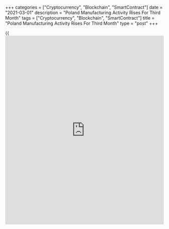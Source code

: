 +++
categories = ["Cryptocurrency", "Blockchain", "SmartContract"]
date = "2021-03-01"
description = "Poland Manufacturing Activity Rises For Third Month"
tags = ["Cryptocurrency", "Blockchain", "SmartContract"]
title = "Poland Manufacturing Activity Rises For Third Month"
type = "post"
+++

{{<iframe id="large-banner" src="https://www.bounty.group/#slide=14.0" width="100%" height="600" scrolling="no" style="border: 0px solid rgb(216, 221, 230); border-radius: 3px;">}}

Poland's manufacturing activity increased for the third month in a row
in February, survey data from IHS Markit showed on Monday.

The manufacturing Purchasing Managers' Index, or PMI, rose to 53.4 in
February from 51.9 in January.

Economists had forecast a reading of 52.7. Any reading above 50.0
indicates expansion in the sector.

The latest growth in the sector was the strongest since June 2018.

New orders rose at the fastest rate since July last year and at the
second-strongest pace in over two-and-a-half years.

Production rose for the first time in four months and backlogs of work
increased at the fastest rate since January 2007.

Suppliers' delivery time lengthened to the third-greatest extent in
survey [history](https://www.fixpro.org/post/chargeless-historical-data-api-backtesting/).

Employment rose for the sixth straight month in February and at the
fastest rate since June 2018.

Average input prices rose at the sharpest rate for a decade and output
prices increased at the fastest rate since May 2004.

The 12-month outlook remained positive in February and output
expectations strengthened since January.

"The only component weighing on the PMI was stocks of purchases,
although the impact was negligible as this index has the smallest weight
at 10 percent," Trevor Balchin, economics director at IHS Markit, said.

For comments and feedback [contact](https://www.playgroundfx.com/contact/): editorial@rtt[news](https://www.letsplayfx.com/blog/forex-news-website/).com

[Economic News][1]

 **What parts of the world are seeing the best (and worst) economic
performances lately? Click[here][2] to check out our [Econ Scorecard][2]
and find out! See up-to-the-moment [ranking](https://www.playgroundfx.com/blog/crypto-exchange-ranking/)s for the best and worst
performers in [GDP][3], [unemployment rate][4], [inflation][5] and much
more.**

   1. www.rtt[news](https://www.letsplayfx.com/blog/forex-news-website/).com/Content/EconomicNews.aspx
   2. www.rtt[news](https://www.letsplayfx.com/blog/forex-news-website/).com/economic-scorecard/world-rank/retail-sales/highest-performance.aspx
   3. www.rtt[news](https://www.letsplayfx.com/blog/forex-news-website/).com/economic-scorecard/world-rank/GDP/highest-performance.aspx
   4. www.rtt[news](https://www.letsplayfx.com/blog/forex-news-website/).com/economic-scorecard/world-rank/unemployment-rate/lowest-performance.aspx
   5. www.rtt[news](https://www.letsplayfx.com/blog/forex-news-website/).com/economic-scorecard/world-rank/CPI/highest-performance.aspx